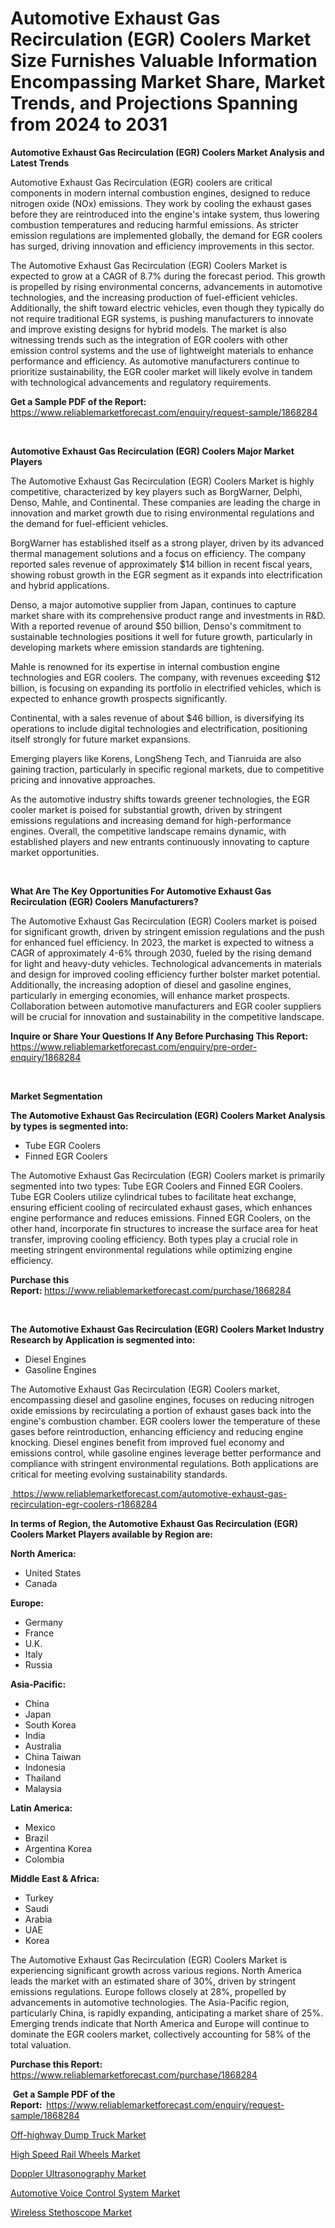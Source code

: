 <p><h1>Automotive Exhaust Gas Recirculation (EGR) Coolers Market Size Furnishes Valuable Information Encompassing Market Share, Market Trends, and Projections Spanning from 2024 to 2031</h1></p><p><strong>Automotive Exhaust Gas Recirculation (EGR) Coolers Market Analysis and Latest Trends</strong></p>
<p><p>Automotive Exhaust Gas Recirculation (EGR) coolers are critical components in modern internal combustion engines, designed to reduce nitrogen oxide (NOx) emissions. They work by cooling the exhaust gases before they are reintroduced into the engine's intake system, thus lowering combustion temperatures and reducing harmful emissions. As stricter emission regulations are implemented globally, the demand for EGR coolers has surged, driving innovation and efficiency improvements in this sector.</p><p>The Automotive Exhaust Gas Recirculation (EGR) Coolers Market is expected to grow at a CAGR of 8.7% during the forecast period. This growth is propelled by rising environmental concerns, advancements in automotive technologies, and the increasing production of fuel-efficient vehicles. Additionally, the shift toward electric vehicles, even though they typically do not require traditional EGR systems, is pushing manufacturers to innovate and improve existing designs for hybrid models. The market is also witnessing trends such as the integration of EGR coolers with other emission control systems and the use of lightweight materials to enhance performance and efficiency. As automotive manufacturers continue to prioritize sustainability, the EGR cooler market will likely evolve in tandem with technological advancements and regulatory requirements.</p></p>
<p><strong>Get a Sample PDF of the Report:&nbsp;</strong> <a href="https://www.reliablemarketforecast.com/enquiry/request-sample/1868284?utm_campaign=1130&utm_medium=2&utm_source=Github&utm_content=ia&utm_term=04112024&utm_id=automotive-exhaust-gas-recirculation-egr-coolers">https://www.reliablemarketforecast.com/enquiry/request-sample/1868284</a></p>
<p>&nbsp;</p>
<p><strong>Automotive Exhaust Gas Recirculation (EGR) Coolers Major Market Players</strong></p>
<p><p>The Automotive Exhaust Gas Recirculation (EGR) Coolers Market is highly competitive, characterized by key players such as BorgWarner, Delphi, Denso, Mahle, and Continental. These companies are leading the charge in innovation and market growth due to rising environmental regulations and the demand for fuel-efficient vehicles.</p><p>BorgWarner has established itself as a strong player, driven by its advanced thermal management solutions and a focus on efficiency. The company reported sales revenue of approximately $14 billion in recent fiscal years, showing robust growth in the EGR segment as it expands into electrification and hybrid applications.</p><p>Denso, a major automotive supplier from Japan, continues to capture market share with its comprehensive product range and investments in R&D. With a reported revenue of around $50 billion, Denso's commitment to sustainable technologies positions it well for future growth, particularly in developing markets where emission standards are tightening.</p><p>Mahle is renowned for its expertise in internal combustion engine technologies and EGR coolers. The company, with revenues exceeding $12 billion, is focusing on expanding its portfolio in electrified vehicles, which is expected to enhance growth prospects significantly. </p><p>Continental, with a sales revenue of about $46 billion, is diversifying its operations to include digital technologies and electrification, positioning itself strongly for future market expansions.</p><p>Emerging players like Korens, LongSheng Tech, and Tianruida are also gaining traction, particularly in specific regional markets, due to competitive pricing and innovative approaches.</p><p>As the automotive industry shifts towards greener technologies, the EGR cooler market is poised for substantial growth, driven by stringent emissions regulations and increasing demand for high-performance engines. Overall, the competitive landscape remains dynamic, with established players and new entrants continuously innovating to capture market opportunities.</p></p>
<p>&nbsp;</p>
<p><strong>What Are The Key Opportunities For Automotive Exhaust Gas Recirculation (EGR) Coolers Manufacturers?</strong></p>
<p><p>The Automotive Exhaust Gas Recirculation (EGR) Coolers market is poised for significant growth, driven by stringent emission regulations and the push for enhanced fuel efficiency. In 2023, the market is expected to witness a CAGR of approximately 4-6% through 2030, fueled by the rising demand for light and heavy-duty vehicles. Technological advancements in materials and design for improved cooling efficiency further bolster market potential. Additionally, the increasing adoption of diesel and gasoline engines, particularly in emerging economies, will enhance market prospects. Collaboration between automotive manufacturers and EGR cooler suppliers will be crucial for innovation and sustainability in the competitive landscape.</p></p>
<p><strong>Inquire or Share Your Questions If Any Before Purchasing This Report:</strong> <a href="https://www.reliablemarketforecast.com/enquiry/pre-order-enquiry/1868284?utm_campaign=1130&utm_medium=2&utm_source=Github&utm_content=ia&utm_term=04112024&utm_id=automotive-exhaust-gas-recirculation-egr-coolers">https://www.reliablemarketforecast.com/enquiry/pre-order-enquiry/1868284</a></p>
<p>&nbsp;</p>
<p><strong>Market Segmentation</strong></p>
<p><strong>The Automotive Exhaust Gas Recirculation (EGR) Coolers Market Analysis by types is segmented into:</strong></p>
<p><ul><li>Tube EGR Coolers</li><li>Finned EGR Coolers</li></ul></p>
<p><p>The Automotive Exhaust Gas Recirculation (EGR) Coolers market is primarily segmented into two types: Tube EGR Coolers and Finned EGR Coolers. Tube EGR Coolers utilize cylindrical tubes to facilitate heat exchange, ensuring efficient cooling of recirculated exhaust gases, which enhances engine performance and reduces emissions. Finned EGR Coolers, on the other hand, incorporate fin structures to increase the surface area for heat transfer, improving cooling efficiency. Both types play a crucial role in meeting stringent environmental regulations while optimizing engine efficiency.</p></p>
<p><strong>Purchase this Report:&nbsp;</strong><a href="https://www.reliablemarketforecast.com/purchase/1868284?utm_campaign=1130&utm_medium=2&utm_source=Github&utm_content=ia&utm_term=04112024&utm_id=automotive-exhaust-gas-recirculation-egr-coolers">https://www.reliablemarketforecast.com/purchase/1868284</a></p>
<p>&nbsp;</p>
<p><strong>The Automotive Exhaust Gas Recirculation (EGR) Coolers Market Industry Research by Application is segmented into:</strong></p>
<p><ul><li>Diesel Engines</li><li>Gasoline Engines</li></ul></p>
<p><p>The Automotive Exhaust Gas Recirculation (EGR) Coolers market, encompassing diesel and gasoline engines, focuses on reducing nitrogen oxide emissions by recirculating a portion of exhaust gases back into the engine's combustion chamber. EGR coolers lower the temperature of these gases before reintroduction, enhancing efficiency and reducing engine knocking. Diesel engines benefit from improved fuel economy and emissions control, while gasoline engines leverage better performance and compliance with stringent environmental regulations. Both applications are critical for meeting evolving sustainability standards.</p></p>
<p><a href="https://www.reliablemarketforecast.com/automotive-exhaust-gas-recirculation-egr-coolers-r1868284?utm_campaign=1130&utm_medium=2&utm_source=Github&utm_content=ia&utm_term=04112024&utm_id=automotive-exhaust-gas-recirculation-egr-coolers">&nbsp;https://www.reliablemarketforecast.com/automotive-exhaust-gas-recirculation-egr-coolers-r1868284</a></p>
<p><strong>In terms of Region, the Automotive Exhaust Gas Recirculation (EGR) Coolers Market Players available by Region are:</strong></p>
<p>
    <p> <strong> North America: </strong>
        <ul>
            <li>United States</li>
            <li>Canada</li>
        </ul>
        </p> 
    <p> <strong> Europe: </strong>
        <ul>
            <li>Germany</li>
            <li>France</li>
            <li>U.K.</li>
            <li>Italy</li>
            <li>Russia</li>
        </ul>
        </p> 
    <p> <strong> Asia-Pacific: </strong>
        <ul>
            <li>China</li>
            <li>Japan</li>
            <li>South Korea</li>
            <li>India</li>
            <li>Australia</li>
            <li>China Taiwan</li>
            <li>Indonesia</li>
            <li>Thailand</li>
            <li>Malaysia</li>
        </ul>
        </p> 
    <p> <strong> Latin America: </strong>
        <ul>
            <li>Mexico</li>
            <li>Brazil</li>
            <li>Argentina Korea</li>
            <li>Colombia</li>
        </ul>
        </p> 
    <p> <strong> Middle East & Africa: </strong>
        <ul>
            <li>Turkey</li>
            <li>Saudi</li>
            <li>Arabia</li>
            <li>UAE</li>
            <li>Korea</li>
        </ul>
    </p>
    </p>
<p><p>The Automotive Exhaust Gas Recirculation (EGR) Coolers Market is experiencing significant growth across various regions. North America leads the market with an estimated share of 30%, driven by stringent emissions regulations. Europe follows closely at 28%, propelled by advancements in automotive technologies. The Asia-Pacific region, particularly China, is rapidly expanding, anticipating a market share of 25%. Emerging trends indicate that North America and Europe will continue to dominate the EGR coolers market, collectively accounting for 58% of the total valuation.</p></p>
<p><strong>Purchase this Report: </strong><a href="https://www.reliablemarketforecast.com/purchase/1868284?utm_campaign=1130&utm_medium=2&utm_source=Github&utm_content=ia&utm_term=04112024&utm_id=automotive-exhaust-gas-recirculation-egr-coolers">https://www.reliablemarketforecast.com/purchase/1868284</a></p>
<p>&nbsp;<strong>Get a Sample PDF of the Report:&nbsp;&nbsp;</strong><a href="https://www.reliablemarketforecast.com/enquiry/request-sample/1868284?utm_campaign=1130&utm_medium=2&utm_source=Github&utm_content=ia&utm_term=04112024&utm_id=automotive-exhaust-gas-recirculation-egr-coolers">https://www.reliablemarketforecast.com/enquiry/request-sample/1868284</a></p>
<p><strong></strong></p>
<p><p><a href="https://github.com/markita8qfi/Market-Research-Report-List-1/blob/main/off-highway-dump-truck-market.md?utm_campaign=1130&utm_medium=2&utm_source=Github&utm_content=ia&utm_term=04112024&utm_id=automotive-exhaust-gas-recirculation-egr-coolers">Off-highway Dump Truck Market</a></p><p><a href="https://github.com/habinadmshaulz/Market-Research-Report-List-1/blob/main/high-speed-rail-wheels-market.md?utm_campaign=1130&utm_medium=2&utm_source=Github&utm_content=ia&utm_term=04112024&utm_id=automotive-exhaust-gas-recirculation-egr-coolers">High Speed Rail Wheels Market</a></p><p><a href="https://issuu.com/reportprime-2/docs/doppler-ultrasonography-market-size_540f2d001306d3?utm_campaign=1130&utm_medium=2&utm_source=Github&utm_content=ia&utm_term=04112024&utm_id=automotive-exhaust-gas-recirculation-egr-coolers">Doppler Ultrasonography Market</a></p><p><a href="https://github.com/radmanjxendrisczn/Market-Research-Report-List-1/blob/main/automotive-voice-control-system-market.md?utm_campaign=1130&utm_medium=2&utm_source=Github&utm_content=ia&utm_term=04112024&utm_id=automotive-exhaust-gas-recirculation-egr-coolers">Automotive Voice Control System Market</a></p><p><a href="https://issuu.com/reportprime-2/docs/wireless-stethoscope-market-size-20_9da87522b23176?utm_campaign=1130&utm_medium=2&utm_source=Github&utm_content=ia&utm_term=04112024&utm_id=automotive-exhaust-gas-recirculation-egr-coolers">Wireless Stethoscope Market</a></p></p>
